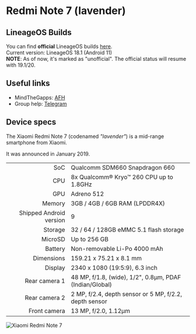 # Redmi Note 7 (lavender)

## LineageOS Builds

You can find **official** LineageOS builds [here](https://download.lineageos.org/lavender).  
Current version: LineageOS 18.1 (Android 11)  
**NOTE**: As of now, it's marked as "unofficial". The official status will resume with 19.1/20.

## Useful links

- MindTheGapps: [AFH](https://androidfilehost.com/?w=files&flid=322935)
- Group help: [Telegram](https://t.me/giovixchat)

## Device specs

The Xiaomi Redmi Note 7 (codenamed _"lavender"_) is a mid-range smartphone from Xiaomi.  

It was announced in January 2019.

| | |
-------:|:-------------------------
SoC | Qualcomm SDM660 Snapdragon 660
CPU | 8x Qualcomm® Kryo™ 260 CPU up to 1.8GHz
GPU | Adreno 512
Memory | 3GB / 4GB / 6GB RAM (LPDDR4X)
Shipped Android version | 9
Storage | 32 / 64 / 128GB eMMC 5.1 flash storage
MicroSD | Up to 256 GB
Battery | Non-removable Li-Po 4000 mAh
Dimensions | 159.21 x 75.21 x 8.1 mm
Display | 2340 x 1080 (19:5:9), 6.3 inch
Rear camera 1 | 48 MP, f/1.8, (wide), 1/2", 0.8µm, PDAF (Indian/Global)
Rear camera 2 | 2 MP, f/2.4, depth sensor or 5 MP, f/2.2, depth sensor
Front camera  | 13 MP, f/2.0, 1.12µm

![Xiaomi Redmi Note 7](https://i01.appmifile.com/webfile/globalimg/products/pc/redmi-note7/gallery1-2.jpg)
